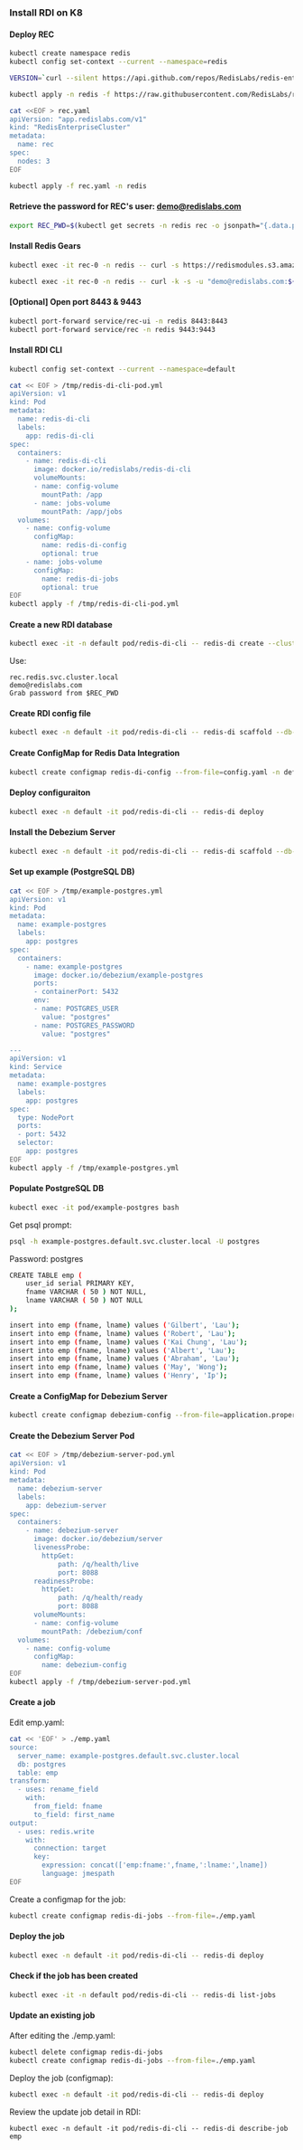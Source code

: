 ### Install RDI on K8

#### Deploy REC
```bash
kubectl create namespace redis
kubectl config set-context --current --namespace=redis

VERSION=`curl --silent https://api.github.com/repos/RedisLabs/redis-enterprise-k8s-docs/releases/latest | grep tag_name | awk -F'"' '{print $4}'`

kubectl apply -n redis -f https://raw.githubusercontent.com/RedisLabs/redis-enterprise-k8s-docs/$VERSION/bundle.yaml
```
```bash
cat <<EOF > rec.yaml
apiVersion: "app.redislabs.com/v1"
kind: "RedisEnterpriseCluster"
metadata:
  name: rec
spec:
  nodes: 3
EOF

kubectl apply -f rec.yaml -n redis 
```


#### Retrieve the password for REC's user: demo@redislabs.com
```bash
export REC_PWD=$(kubectl get secrets -n redis rec -o jsonpath="{.data.password}" | base64 --decode)
```

          
#### Install Redis Gears
```bash
kubectl exec -it rec-0 -n redis -- curl -s https://redismodules.s3.amazonaws.com/redisgears/redisgears_python.Linux-ubuntu18.04-x86_64.1.2.6.zip -o /tmp/redis-gears.zip

kubectl exec -it rec-0 -n redis -- curl -k -s -u "demo@redislabs.com:${REC_PWD}" -F "module=@/tmp/redis-gears.zip" https://localhost:9443/v2/modules
```

     
#### [Optional] Open port 8443 & 9443
```bash
kubectl port-forward service/rec-ui -n redis 8443:8443
kubectl port-forward service/rec -n redis 9443:9443
```


#### Install RDI CLI
```bash
kubectl config set-context --current --namespace=default

cat << EOF > /tmp/redis-di-cli-pod.yml
apiVersion: v1
kind: Pod
metadata:
  name: redis-di-cli
  labels:
    app: redis-di-cli
spec:
  containers:
    - name: redis-di-cli
      image: docker.io/redislabs/redis-di-cli
      volumeMounts:
      - name: config-volume
        mountPath: /app
      - name: jobs-volume
        mountPath: /app/jobs
  volumes:
    - name: config-volume
      configMap:
        name: redis-di-config
        optional: true
    - name: jobs-volume
      configMap:
        name: redis-di-jobs
        optional: true
EOF
kubectl apply -f /tmp/redis-di-cli-pod.yml
```


#### Create a new RDI database
```bash
kubectl exec -it -n default pod/redis-di-cli -- redis-di create --cluster-host localhost 
```
Use: 
```
rec.redis.svc.cluster.local
demo@redislabs.com
Grab password from $REC_PWD
```


#### Create RDI config file
```bash
kubectl exec -n default -it pod/redis-di-cli -- redis-di scaffold --db-type postgresql --preview config.yaml > config.yaml
```


#### Create ConfigMap for Redis Data Integration
```bash
kubectl create configmap redis-di-config --from-file=config.yaml -n default
```


#### Deploy configuraiton
```bash
kubectl exec -n default -it pod/redis-di-cli -- redis-di deploy
```


#### Install the Debezium Server
```bash
kubectl exec -n default -it pod/redis-di-cli -- redis-di scaffold --db-type postgresql --preview debezium/application.properties > application.properties
```


#### Set up example (PostgreSQL DB)
```bash
cat << EOF > /tmp/example-postgres.yml
apiVersion: v1
kind: Pod
metadata:
  name: example-postgres
  labels:
    app: postgres
spec:
  containers:
    - name: example-postgres
      image: docker.io/debezium/example-postgres
      ports:
      - containerPort: 5432
      env:
      - name: POSTGRES_USER
        value: "postgres"
      - name: POSTGRES_PASSWORD
        value: "postgres"

---
apiVersion: v1
kind: Service
metadata:
  name: example-postgres
  labels:
    app: postgres
spec:
  type: NodePort
  ports:
  - port: 5432
  selector:
    app: postgres
EOF
kubectl apply -f /tmp/example-postgres.yml
```


#### Populate PostgreSQL DB
```bash
kubectl exec -it pod/example-postgres bash
```
Get psql prompt:
```bash
psql -h example-postgres.default.svc.cluster.local -U postgres
```    
Password: postgres
```bash
CREATE TABLE emp (
	user_id serial PRIMARY KEY,
	fname VARCHAR ( 50 ) NOT NULL,
	lname VARCHAR ( 50 ) NOT NULL
);

insert into emp (fname, lname) values ('Gilbert', 'Lau');
insert into emp (fname, lname) values ('Robert', 'Lau');
insert into emp (fname, lname) values ('Kai Chung', 'Lau');
insert into emp (fname, lname) values ('Albert', 'Lau');
insert into emp (fname, lname) values ('Abraham', 'Lau');
insert into emp (fname, lname) values ('May', 'Wong');
insert into emp (fname, lname) values ('Henry', 'Ip');
```




#### Create a ConfigMap for Debezium Server
```bash
kubectl create configmap debezium-config --from-file=application.properties
```


#### Create the Debezium Server Pod
```bash
cat << EOF > /tmp/debezium-server-pod.yml
apiVersion: v1
kind: Pod
metadata:
  name: debezium-server
  labels:
    app: debezium-server
spec:
  containers:
    - name: debezium-server
      image: docker.io/debezium/server
      livenessProbe:
        httpGet:
            path: /q/health/live
            port: 8088
      readinessProbe:
        httpGet:
            path: /q/health/ready
            port: 8088
      volumeMounts:
      - name: config-volume
        mountPath: /debezium/conf
  volumes:
    - name: config-volume
      configMap:
        name: debezium-config
EOF
kubectl apply -f /tmp/debezium-server-pod.yml
```

     
#### Create a job
Edit emp.yaml:
```bash
cat << 'EOF' > ./emp.yaml
source:
  server_name: example-postgres.default.svc.cluster.local
  db: postgres
  table: emp
transform:
  - uses: rename_field
    with:
      from_field: fname
      to_field: first_name
output:
  - uses: redis.write
    with:
      connection: target
      key:
        expression: concat(['emp:fname:',fname,':lname:',lname])
        language: jmespath
EOF
```
Create a configmap for the job:
```bash
kubectl create configmap redis-di-jobs --from-file=./emp.yaml
```

#### Deploy the job
```bash
kubectl exec -n default -it pod/redis-di-cli -- redis-di deploy
```

#### Check if the job has been created
```bash
kubectl exec -it -n default pod/redis-di-cli -- redis-di list-jobs
```

    
     
#### Update an existing job
After editing the ./emp.yaml:
```bash
kubectl delete configmap redis-di-jobs 
kubectl create configmap redis-di-jobs --from-file=./emp.yaml
```
Deploy the job (configmap):
```bash
kubectl exec -n default -it pod/redis-di-cli -- redis-di deploy
```
Review the update job detail in RDI:
```
kubectl exec -n default -it pod/redis-di-cli -- redis-di describe-job emp
```


